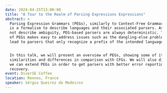 ```yaml
---
date: 2024-04-25T13:00:00
title: "A Tour to the Realm of Parsing Expressions Expressions"
abstract: >
  Parsing Expression Grammars (PEGs), similarly to Context-Free Grammars (CFGs),
  is a formalism to describe languages and their associated parsers. As PEGs can
  not describe ambiguity, PEG-based parsers are always deterministic. This feature
  of PEGs makes easy to address issues such as the dangling-else problem, but may
  lead to parsers that only recognize a prefix of the intended language.


  In this talk, we will present an overview of PEGs, showing some of its
  similarities and differences in comparison with CFGs. We will also discuss how
  we can extend PEGs in order to get parsers with better error reporting and
  recovery.
event: DiverSE Coffee
location: Rennes, France
speaker: Sérgio Queiroz de Medeiros
---
```


